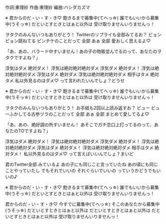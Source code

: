 作詞:東理紗
作曲:東理紗
編曲:ハシダカズマ


※
君からのだ・い・す・き♡
飽きるまで募集中(てへっ☆)
誰でもいいから募集中(うそっ☆)
だといとすときとはぁと以外は
受け取りませんいりませんっ！


ヲタクのみんないつもありがとう！
Twitterのリプライも全部みてるお？
ピョンピョン跳ねてる ピンチケのことだって
全部 あぁ 全部 愛おしく思えるよ♡


「あ、あの、バラード中すいません！あの子の物販並んでるのって、あなたのヲタクですよね？」


浮気はダメ 絶対ダメ！
浮気は絶対絶対絶対ダメ
浮気ダメ 絶対ダメ！
浮気は絶対絶対絶対ダメ
浮気はダメ 絶対ダメ
浮気は絶対絶対絶対ダメ
相手はタメ 絶対タメ
私以外見るのはダメ♡
って言われたいんでしょ？どうせ


※
君からのだ・い・す・き♡
飽きるまで募集中(てへっ☆)
誰でもいいから募集中(うそっ☆)
だといとすときとはぁと以外は
受け取りませんいりませんっ！


ヲタクのみんないつもありがとう！
お手紙も2回以上読み返すお？
ビュー ビューふかしてる古参ヅラのことだって
全部 あぁ 全部 まとめて愛してるよ♡


「あ、あの、絶好調の所すいません！
あそこでガチ恋口上打ってるのって、あなたのTOですよね？」


浮気はダメ 絶対ダメ！
浮気は絶対絶対絶対ダメ
浮気ダメ 絶対ダメ！
浮気は絶対絶対絶対ダメ
浮気はダメ 絶対ダメ！
浮気は絶対絶対絶対ダメ
相手はタメ 絶対タメ！
私以外見るのはダメ♡
って言えばいいんでしょ？まいど


君のTwitter全部 みているよ
あの子にも同じこと言っていたね
あの頃にも同じことやっていたし
でもそれでいいの それぐらいでいいの っていうかどうでもいいの♪


※
君からのだ・い・す・き♡
飽きるまで募集中(てへっ☆)
誰でもいいから募集中(うそっ☆)
だといとすときとはぁと以外は
受け取りませんいりませんっ！

君からのだ・い・す・き♡
今すでに募集中(てへっ☆)
そこのあなたから募集中(うそっ☆)
だといとすときとはぁと以外は
だといとすときとはぁと以外は
だといとすときとはぁと以外は
受け取りませんいりませんっ！
